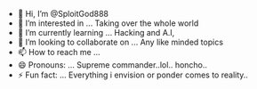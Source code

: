 - 👋 Hi, I’m @SploitGod888
- 👀 I’m interested in ... Taking over the whole world
- 🌱 I’m currently learning ... Hacking and A.I,
- 💞️ I’m looking to collaborate on ... Any like minded topics
- 📫 How to reach me ...
- 😄 Pronouns: ... Supreme commander..lol.. honcho..
- ⚡ Fun fact: ... Everything i envision or ponder comes to reality..

<!---
SploitGod888/SploitGod888 is a ✨ special ✨ repository because its `README.md` (this file) appears on your GitHub profile.
You can click the Preview link to take a look at your changes.
--->

